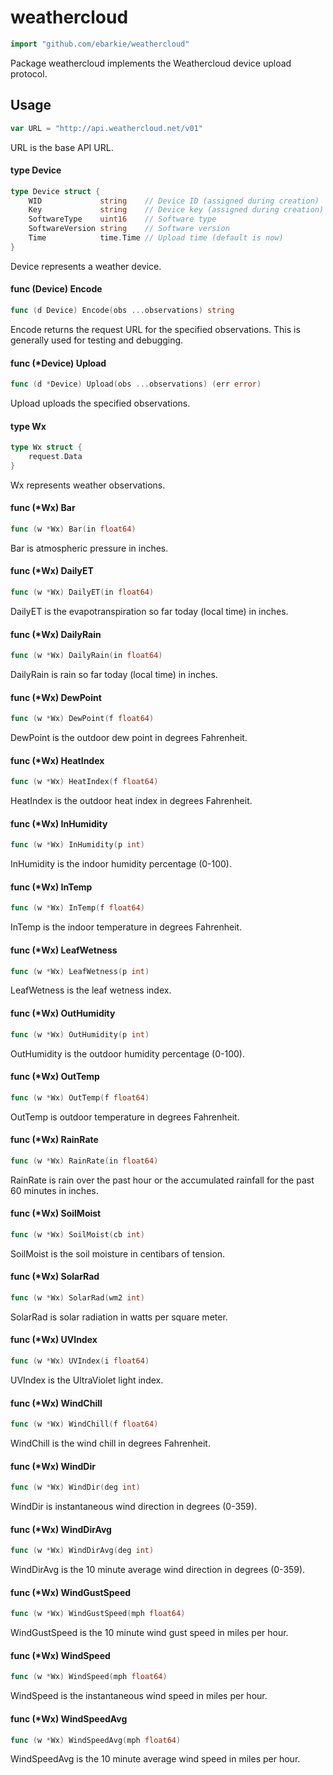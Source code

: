 # weathercloud

```go
import "github.com/ebarkie/weathercloud"
```

Package weathercloud implements the Weathercloud device upload protocol.

## Usage

```go
var URL = "http://api.weathercloud.net/v01"
```
URL is the base API URL.

#### type Device

```go
type Device struct {
	WID             string    // Device ID (assigned during creation)
	Key             string    // Device key (assigned during creation)
	SoftwareType    uint16    // Software type
	SoftwareVersion string    // Software version
	Time            time.Time // Upload time (default is now)
}
```

Device represents a weather device.

#### func (Device) Encode

```go
func (d Device) Encode(obs ...observations) string
```
Encode returns the request URL for the specified observations. This is generally
used for testing and debugging.

#### func (*Device) Upload

```go
func (d *Device) Upload(obs ...observations) (err error)
```
Upload uploads the specified observations.

#### type Wx

```go
type Wx struct {
	request.Data
}
```

Wx represents weather observations.

#### func (*Wx) Bar

```go
func (w *Wx) Bar(in float64)
```
Bar is atmospheric pressure in inches.

#### func (*Wx) DailyET

```go
func (w *Wx) DailyET(in float64)
```
DailyET is the evapotranspiration so far today (local time) in inches.

#### func (*Wx) DailyRain

```go
func (w *Wx) DailyRain(in float64)
```
DailyRain is rain so far today (local time) in inches.

#### func (*Wx) DewPoint

```go
func (w *Wx) DewPoint(f float64)
```
DewPoint is the outdoor dew point in degrees Fahrenheit.

#### func (*Wx) HeatIndex

```go
func (w *Wx) HeatIndex(f float64)
```
HeatIndex is the outdoor heat index in degrees Fahrenheit.

#### func (*Wx) InHumidity

```go
func (w *Wx) InHumidity(p int)
```
InHumidity is the indoor humidity percentage (0-100).

#### func (*Wx) InTemp

```go
func (w *Wx) InTemp(f float64)
```
InTemp is the indoor temperature in degrees Fahrenheit.

#### func (*Wx) LeafWetness

```go
func (w *Wx) LeafWetness(p int)
```
LeafWetness is the leaf wetness index.

#### func (*Wx) OutHumidity

```go
func (w *Wx) OutHumidity(p int)
```
OutHumidity is the outdoor humidity percentage (0-100).

#### func (*Wx) OutTemp

```go
func (w *Wx) OutTemp(f float64)
```
OutTemp is outdoor temperature in degrees Fahrenheit.

#### func (*Wx) RainRate

```go
func (w *Wx) RainRate(in float64)
```
RainRate is rain over the past hour or the accumulated rainfall for the past 60
minutes in inches.

#### func (*Wx) SoilMoist

```go
func (w *Wx) SoilMoist(cb int)
```
SoilMoist is the soil moisture in centibars of tension.

#### func (*Wx) SolarRad

```go
func (w *Wx) SolarRad(wm2 int)
```
SolarRad is solar radiation in watts per square meter.

#### func (*Wx) UVIndex

```go
func (w *Wx) UVIndex(i float64)
```
UVIndex is the UltraViolet light index.

#### func (*Wx) WindChill

```go
func (w *Wx) WindChill(f float64)
```
WindChill is the wind chill in degrees Fahrenheit.

#### func (*Wx) WindDir

```go
func (w *Wx) WindDir(deg int)
```
WindDir is instantaneous wind direction in degrees (0-359).

#### func (*Wx) WindDirAvg

```go
func (w *Wx) WindDirAvg(deg int)
```
WindDirAvg is the 10 minute average wind direction in degrees (0-359).

#### func (*Wx) WindGustSpeed

```go
func (w *Wx) WindGustSpeed(mph float64)
```
WindGustSpeed is the 10 minute wind gust speed in miles per hour.

#### func (*Wx) WindSpeed

```go
func (w *Wx) WindSpeed(mph float64)
```
WindSpeed is the instantaneous wind speed in miles per hour.

#### func (*Wx) WindSpeedAvg

```go
func (w *Wx) WindSpeedAvg(mph float64)
```
WindSpeedAvg is the 10 minute average wind speed in miles per hour.
